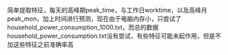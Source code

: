 ﻿简单提取特征，每天的高峰期peak_time，与工作日worktime，以及高峰月peak_mon，加上时间进行预测，现在由于电脑内存小，只尝试了household_power_consumption_1000.txt，而总的数据household_power_consumption.txt没有尝试，有些特征可能未起作用，但是不加这些特征之前准确率高